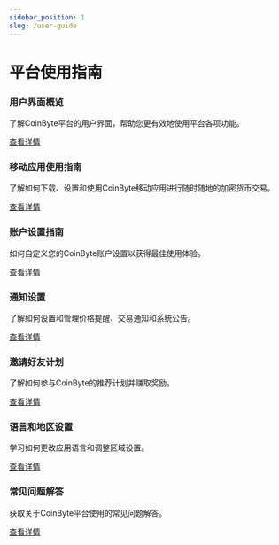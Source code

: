 ```yaml
---
sidebar_position: 1
slug: /user-guide
---
```


# 平台使用指南

<div className="row category-list">
    <div className="col col--4 margin-bottom--lg">
        <div className="card">
            <div className="card__body">
                <h3>用户界面概览</h3>
                <p>了解CoinByte平台的用户界面，帮助您更有效地使用平台各项功能。</p>
            </div>
            <div className="card__footer">
                <a className="button button--primary button--block" href="/helpcenter/docs/user-guide/interface-overview">查看详情</a>
            </div>
        </div>
    </div>
    <div className="col col--4 margin-bottom--lg">
        <div className="card">
            <div className="card__body">
                <h3>移动应用使用指南</h3>
                <p>了解如何下载、设置和使用CoinByte移动应用进行随时随地的加密货币交易。</p>
            </div>
            <div className="card__footer">
                <a className="button button--primary button--block" href="/helpcenter/docs/user-guide/mobile-app">查看详情</a>
            </div>
        </div>
    </div>
    <div className="col col--4 margin-bottom--lg">
        <div className="card">
            <div className="card__body">
                <h3>账户设置指南</h3>
                <p>如何自定义您的CoinByte账户设置以获得最佳使用体验。</p>
            </div>
            <div className="card__footer">
                <a className="button button--primary button--block" href="#">查看详情</a>
            </div>
        </div>
    </div>
    <div className="col col--4 margin-bottom--lg">
        <div className="card">
            <div className="card__body">
                <h3>通知设置</h3>
                <p>了解如何设置和管理价格提醒、交易通知和系统公告。</p>
            </div>
            <div className="card__footer">
                <a className="button button--primary button--block" href="#">查看详情</a>
            </div>
        </div>
    </div>
    <div className="col col--4 margin-bottom--lg">
        <div className="card">
            <div className="card__body">
                <h3>邀请好友计划</h3>
                <p>了解如何参与CoinByte的推荐计划并赚取奖励。</p>
            </div>
            <div className="card__footer">
                <a className="button button--primary button--block" href="#">查看详情</a>
            </div>
        </div>
    </div>
    <div className="col col--4 margin-bottom--lg">
        <div className="card">
            <div className="card__body">
                <h3>语言和地区设置</h3>
                <p>学习如何更改应用语言和调整区域设置。</p>
            </div>
            <div className="card__footer">
                <a className="button button--primary button--block" href="#">查看详情</a>
            </div>
        </div>
    </div>
    <div className="col col--4 margin-bottom--lg">
        <div className="card">
            <div className="card__body">
                <h3>常见问题解答</h3>
                <p>获取关于CoinByte平台使用的常见问题解答。</p>
            </div>
            <div className="card__footer">
                <a className="button button--primary button--block" href="#">查看详情</a>
            </div>
        </div>
    </div>
</div> 